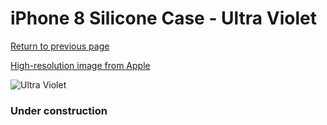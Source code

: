 # iPhone 8 Silicone Case - Ultra Violet

[Return to previous page](/iphone_7)

[High-resolution image from Apple](https://store.storeimages.cdn-apple.com/8756/as-images.apple.com/is/MQGR2?wid=4500&hei=4500&fmt=png)

<div style="width: 384px"><img src="/everysource/MQGR2.png" alt="Ultra Violet"></div>

### Under construction
